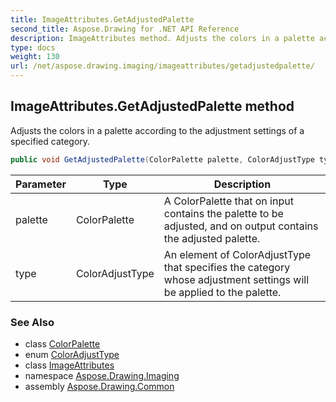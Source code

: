 ```yaml
---
title: ImageAttributes.GetAdjustedPalette
second_title: Aspose.Drawing for .NET API Reference
description: ImageAttributes method. Adjusts the colors in a palette according to the adjustment settings of a specified category
type: docs
weight: 130
url: /net/aspose.drawing.imaging/imageattributes/getadjustedpalette/
---
```

## ImageAttributes.GetAdjustedPalette method

Adjusts the colors in a palette according to the adjustment settings of a specified category.

```csharp
public void GetAdjustedPalette(ColorPalette palette, ColorAdjustType type)
```

| Parameter | Type | Description |
| --- | --- | --- |
| palette | ColorPalette | A ColorPalette that on input contains the palette to be adjusted, and on output contains the adjusted palette. |
| type | ColorAdjustType | An element of ColorAdjustType that specifies the category whose adjustment settings will be applied to the palette. |

### See Also

* class [ColorPalette](../../colorpalette/)
* enum [ColorAdjustType](../../coloradjusttype/)
* class [ImageAttributes](../)
* namespace [Aspose.Drawing.Imaging](../../imageattributes/)
* assembly [Aspose.Drawing.Common](../../../)


